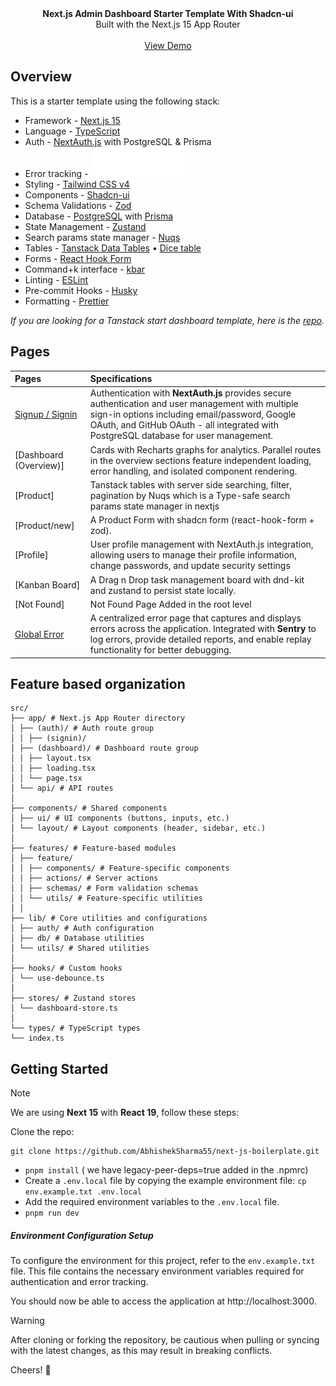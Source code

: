 <picture>
  <source media="(prefers-color-scheme: dark)" srcset="https://user-images.githubusercontent.com/9113740/201498864-2a900c64-d88f-4ed4-b5cf-770bcb57e1f5.png">
  <source media="(prefers-color-scheme: light)" srcset="https://user-images.githubusercontent.com/9113740/201498152-b171abb8-9225-487a-821c-6ff49ee48579.png">
</picture>

<div align="center"><strong>Next.js Admin Dashboard Starter Template With Shadcn-ui</strong></div>
<div align="center">Built with the Next.js 15 App Router</div>
<br />
<div align="center">
<a href="https://dub.sh/shadcn-dashboard">View Demo</a>
<span>
</div>

## Overview

This is a starter template using the following stack:

- Framework - [Next.js 15](https://nextjs.org/13)
- Language - [TypeScript](https://www.typescriptlang.org)
- Auth - [NextAuth.js](https://next-auth.js.org) with PostgreSQL & Prisma
- Error tracking - [<picture><img alt="Sentry" src="public/assets/sentry.svg">
        </picture>](https://sentry.io/for/nextjs/?utm_source=github&utm_medium=paid-community&utm_campaign=general-fy26q2-nextjs&utm_content=github-banner-project-tryfree)
- Styling - [Tailwind CSS v4](https://tailwindcss.com)
- Components - [Shadcn-ui](https://ui.shadcn.com)
- Schema Validations - [Zod](https://zod.dev)
- Database - [PostgreSQL](https://www.postgresql.org) with [Prisma](https://prisma.io)
- State Management - [Zustand](https://zustand-demo.pmnd.rs)
- Search params state manager - [Nuqs](https://nuqs.47ng.com/)
- Tables - [Tanstack Data Tables](https://ui.shadcn.com/docs/components/data-table) • [Dice table](https://www.diceui.com/docs/components/data-table)
- Forms - [React Hook Form](https://ui.shadcn.com/docs/components/form)
- Command+k interface - [kbar](https://kbar.vercel.app/)
- Linting - [ESLint](https://eslint.org)
- Pre-commit Hooks - [Husky](https://typicode.github.io/husky/)
- Formatting - [Prettier](https://prettier.io)

_If you are looking for a Tanstack start dashboard template, here is the [repo](https://git.new/tanstack-start-dashboard)._

## Pages

| Pages                                                                                 | Specifications                                                                                                                                                                                                                                                          |
| :------------------------------------------------------------------------------------ | :---------------------------------------------------------------------------------------------------------------------------------------------------------------------------------------------------------------------------------------------------------------------- |
| [Signup / Signin](/auth/sign-in)      | Authentication with **NextAuth.js** provides secure authentication and user management with multiple sign-in options including email/password, Google OAuth, and GitHub OAuth - all integrated with PostgreSQL database for user management. |
| [Dashboard (Overview)]    | Cards with Recharts graphs for analytics. Parallel routes in the overview sections feature independent loading, error handling, and isolated component rendering. |
| [Product]         | Tanstack tables with server side searching, filter, pagination by Nuqs which is a Type-safe search params state manager in nextjs                                                                                                                                       |
| [Product/new] | A Product Form with shadcn form (react-hook-form + zod).                                                                                                                                                                                                                |
| [Profile]         | User profile management with NextAuth.js integration, allowing users to manage their profile information, change passwords, and update security settings                                                                                                                                                             |
| [Kanban Board]     | A Drag n Drop task management board with dnd-kit and zustand to persist state locally.                                                                                                                                                                                  |
| [Not Found]      | Not Found Page Added in the root level                                                                                                                                                                                                                                  |
| [Global Error](https://sentry.io/for/nextjs/?utm_source=github&utm_medium=paid-community&utm_campaign=general-fy26q2-nextjs&utm_content=github-banner-project-tryfree)           | A centralized error page that captures and displays errors across the application. Integrated with **Sentry** to log errors, provide detailed reports, and enable replay functionality for better debugging. |

## Feature based organization

```plaintext
src/
├── app/ # Next.js App Router directory
│ ├── (auth)/ # Auth route group
│ │ ├── (signin)/
│ ├── (dashboard)/ # Dashboard route group
│ │ ├── layout.tsx
│ │ ├── loading.tsx
│ │ └── page.tsx
│ └── api/ # API routes
│
├── components/ # Shared components
│ ├── ui/ # UI components (buttons, inputs, etc.)
│ └── layout/ # Layout components (header, sidebar, etc.)
│
├── features/ # Feature-based modules
│ ├── feature/
│ │ ├── components/ # Feature-specific components
│ │ ├── actions/ # Server actions
│ │ ├── schemas/ # Form validation schemas
│ │ └── utils/ # Feature-specific utilities
│ │
├── lib/ # Core utilities and configurations
│ ├── auth/ # Auth configuration
│ ├── db/ # Database utilities
│ └── utils/ # Shared utilities
│
├── hooks/ # Custom hooks
│ └── use-debounce.ts
│
├── stores/ # Zustand stores
│ └── dashboard-store.ts
│
└── types/ # TypeScript types
└── index.ts
```

## Getting Started

> [!NOTE]  
> We are using **Next 15** with **React 19**, follow these steps:

Clone the repo:

```
git clone https://github.com/AbhishekSharma55/next-js-boilerplate.git
```

- `pnpm install` ( we have legacy-peer-deps=true added in the .npmrc)
- Create a `.env.local` file by copying the example environment file:
  `cp env.example.txt .env.local`
- Add the required environment variables to the `.env.local` file.
- `pnpm run dev`

##### Environment Configuration Setup

To configure the environment for this project, refer to the `env.example.txt` file. This file contains the necessary environment variables required for authentication and error tracking.

You should now be able to access the application at http://localhost:3000.

> [!WARNING]
> After cloning or forking the repository, be cautious when pulling or syncing with the latest changes, as this may result in breaking conflicts.

Cheers! 🥂

